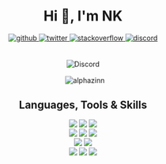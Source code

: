 <h1 align="center">Hi 👋, I'm NK</h1>

<div align="center">
  
  <a href="https://github.com/nkyo" target="_blank">
    <img src=https://img.shields.io/badge/github-%2324292e.svg?&style=for-the-badge&logo=github&logoColor=white alt=github style="margin-bottom: 5px;"/>
  </a>
  
  <a href="https://fb.com/nknkne" target="_blank">
    <img src=https://img.shields.io/badge/facebook-%2300acee.svg?&style=for-the-badge&logo=facebook&logoColor=white alt=twitter style="margin-bottom: 5px;" />
  </a>
  
  <a href="https://stackoverflow.com/" target="_blank">
    <img src=https://img.shields.io/badge/stackoverflow-%23F28032.svg?&style=for-the-badge&logo=stackoverflow&logoColor=white alt=stackoverflow style="margin-bottom: 5px;" />
  </a>
  
  <a href="#" target="_blank">
    <img src=https://img.shields.io/badge/discord-%237289D0.svg?&style=for-the-badge&logo=discord&logoColor=white alt=discord style="margin-bottom: 5px;"/>
  </a>
  
</div>

<br>

<div align="center">  
  <p>
    <img src="https://discord.c99.nl/widget/theme-3/522995211484528660.png" alt="Discord">
  </p>
</div>

<div align="center">
  
  <p>
    &nbsp; <img align="center" src="https://github-readme-stats.vercel.app/api?username=nkyo&show_icons=true&hide_border=true&hide_title=true&bg_color=1a1c1f&border_radius=10&theme=dark&locale=en" alt="alphazinn" />
  </p>
  
</div>

<h2 align="center">Languages, Tools & Skills</h2>

<div align="center">
 
  <img src="https://img.icons8.com/color/96/000000/html-5--v1.png"/>
  <img src="https://img.icons8.com/color/96/000000/css3.png"/>
  <img src="https://img.icons8.com/color/96/000000/bootstrap.png"/>
  
  <br>
  
  <img src="https://img.icons8.com/external-tal-revivo-shadow-tal-revivo/96/000000/external-lua-is-a-lightweight-multi-paradigm-programming-language-logo-shadow-tal-revivo.png"/>
  <img src="https://img.icons8.com/color/96/000000/javascript--v1.png"/>
  <img src="https://img.icons8.com/color/96/000000/php.png"/>
  
  <br>
  
  <img src="https://img.icons8.com/fluency/96/000000/mysql-logo.png"/>
  <img src="https://img.icons8.com/color/96/000000/grafana.png"/>
  
  <br>
  
  <img src="https://img.icons8.com/color/96/000000/ubuntu.png"/>
  <img src="https://img.icons8.com/color/96/000000/google-cloud.png"/>
  <img src="https://img.icons8.com/color/96/000000/amazon-web-services.png"/>
  
  
</div>

